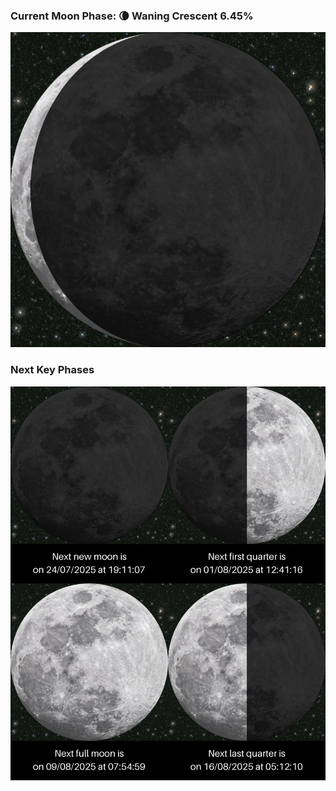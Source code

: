 ### Current Moon Phase: 🌘 Waning Crescent 6.45%
![Moon Phase](moonphase.png)
### Next Key Phases
![Gallery](gallery.png)